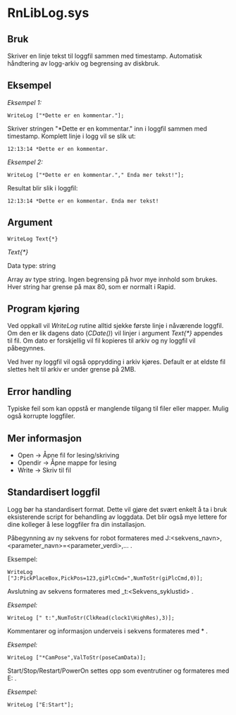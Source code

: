 # RnLibLog.sys

## Bruk

Skriver en linje tekst til loggfil sammen med timestamp. Automatisk håndtering av logg-arkiv og begrensing av diskbruk.

## Eksempel

*Eksempel 1:*
```
WriteLog ["*Dette er en kommentar."];
```
Skriver stringen "*Dette er en kommentar." inn i loggfil sammen med timestamp. Komplett linje i logg vil se slik ut:
```
12:13:14 *Dette er en kommentar.
```
*Eksempel 2:*
```
WriteLog ["*Dette er en kommentar."," Enda mer tekst!"];
```
Resultat blir slik i loggfil:
```
12:13:14 *Dette er en kommentar. Enda mer tekst!
```

## Argument

```
WriteLog Text{*}
```
*Text{\*}*

Data type: string

Array av type string. Ingen begrensing på hvor mye innhold som brukes. Hver string har grense på max 80, som er normalt i Rapid.

## Program kjøring

Ved oppkall vil *WriteLog* rutine alltid sjekke første linje i nåværende loggfil. Om den er lik dagens dato (*CDate()*) vil linjer i argument *Text{\*}* appendes til fil. Om dato er forskjellig vil fil kopieres til arkiv og ny loggfil vil påbegynnes.

Ved hver ny loggfil vil også opprydding i arkiv kjøres. Default er at eldste fil slettes helt til arkiv er under grense på 2MB.

## Error handling

Typiske feil som kan oppstå er manglende tilgang til filer eller mapper. Mulig også korrupte loggfiler.

## Mer informasjon

- Open -> Åpne fil for lesing/skriving
- Opendir -> Åpne mappe for lesing
- Write -> Skriv til fil

## Standardisert loggfil

Logg bør ha standardisert format. Dette vil gjøre det svært enkelt å ta i bruk eksisterende script for behandling av loggdata. Det blir også mye lettere for dine kolleger å lese loggfiler fra din installasjon.

Påbegynning av ny sekvens for robot formateres med J:<sekvens_navn>,<parameter_navn>=<parameter_verdi>,... .

Eksempel:
```
WriteLog ["J:PickPlaceBox,PickPos=123,giPlcCmd=",NumToStr(giPlcCmd,0)];
```

Avslutning av sekvens formateres med _t:<Sekvens_syklustid> .

*Eksempel:*
```
WriteLog [" t:",NumToStr(ClkRead(clock1\HighRes),3)];
```

Kommentarer og informasjon underveis i sekvens formateres med *<Kommentar> .
  
*Eksempel:*
```
WriteLog ["*CamPose",ValToStr(poseCamData)];
```

Start/Stop/Restart/PowerOn settes opp som eventrutiner og formateres med E:<Event> .

*Eksempel:*
```
WriteLog ["E:Start"];
```





